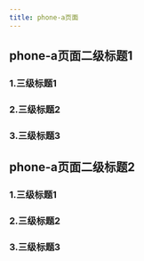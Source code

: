 ```yaml
---
title: phone-a页面
---
```


## phone-a页面二级标题1
###  1.三级标题1
###  2.三级标题2
###  3.三级标题3
## phone-a页面二级标题2
###  1.三级标题1
###  2.三级标题2
###  3.三级标题3